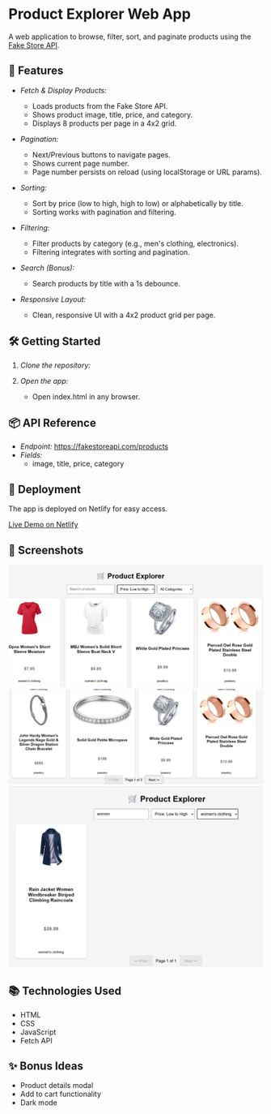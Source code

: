 # Product Explorer Web App

A web application to browse, filter, sort, and paginate products using the [Fake Store API](https://fakestoreapi.com/products).

## 🚀 Features

- *Fetch & Display Products:*

  - Loads products from the Fake Store API.
  - Shows product image, title, price, and category.
  - Displays 8 products per page in a 4x2 grid.

- *Pagination:*

  - Next/Previous buttons to navigate pages.
  - Shows current page number.
  - Page number persists on reload (using localStorage or URL params).

- *Sorting:*

  - Sort by price (low to high, high to low) or alphabetically by title.
  - Sorting works with pagination and filtering.

- *Filtering:*

  - Filter products by category (e.g., men's clothing, electronics).
  - Filtering integrates with sorting and pagination.

- *Search (Bonus):*

  - Search products by title with a 1s debounce.

- *Responsive Layout:*
  - Clean, responsive UI with a 4x2 product grid per page.

## 🛠️ Getting Started

1. *Clone the repository:*

2. *Open the app:*
   - Open index.html in any browser.

## 📦 API Reference

- *Endpoint:* https://fakestoreapi.com/products
- *Fields:*
  - image, title, price, category

## 🚀 Deployment

The app is deployed on Netlify for easy access.

[Live Demo on Netlify](https://products-explorer.netlify.app/)

## 📸 Screenshots

![alt text](<screenshot1.png>)
![alt text](<screenshot2.png>)
![alt text](<screenshot3.png>)

## 📚 Technologies Used

- HTML
- CSS
- JavaScript
- Fetch API

## ✨ Bonus Ideas

- Product details modal
- Add to cart functionality
- Dark mode
